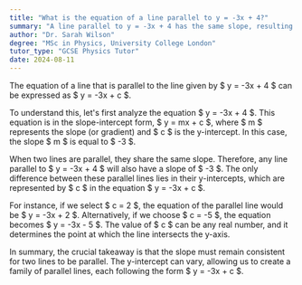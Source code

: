 ```yaml
---
title: "What is the equation of a line parallel to y = -3x + 4?"
summary: "A line parallel to y = -3x + 4 has the same slope, resulting in the equation y = -3x + c, where c is a constant."
author: "Dr. Sarah Wilson"
degree: "MSc in Physics, University College London"
tutor_type: "GCSE Physics Tutor"
date: 2024-08-11
---
```


The equation of a line that is parallel to the line given by $ y = -3x + 4 $ can be expressed as $ y = -3x + c $.

To understand this, let's first analyze the equation $ y = -3x + 4 $. This equation is in the slope-intercept form, $ y = mx + c $, where $ m $ represents the slope (or gradient) and $ c $ is the y-intercept. In this case, the slope $ m $ is equal to $ -3 $.

When two lines are parallel, they share the same slope. Therefore, any line parallel to $ y = -3x + 4 $ will also have a slope of $ -3 $. The only difference between these parallel lines lies in their y-intercepts, which are represented by $ c $ in the equation $ y = -3x + c $.

For instance, if we select $ c = 2 $, the equation of the parallel line would be $ y = -3x + 2 $. Alternatively, if we choose $ c = -5 $, the equation becomes $ y = -3x - 5 $. The value of $ c $ can be any real number, and it determines the point at which the line intersects the y-axis.

In summary, the crucial takeaway is that the slope must remain consistent for two lines to be parallel. The y-intercept can vary, allowing us to create a family of parallel lines, each following the form $ y = -3x + c $.
    